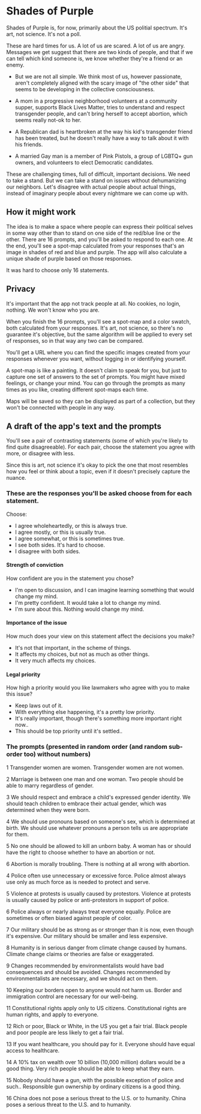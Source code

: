 # Shades of Purple

Shades of Purple is, for now, primarily about the US politial spectrum. It's art, not science. It's not a poll.

These are hard times for us. A lot of us are scared. A lot of us are angry. Messages we get suggest that there are two kinds of people, and that if we can tell which kind someone is, we know whether they're a friend or an enemy.

- But we are not all simple. We think most of us, however passionate, aren't completely aligned with the scary image of "the other side" that seems to be developing in the collective consciousness.

- A mom in a progressive neighborhood volunteers at a community supper, supports Black Lives Matter, tries to understand and respect transgender people, and can't bring herself to accept abortion, which seems really not-ok to her.

- A Republican dad is heartbroken at the way his kid's transgender friend has been treated, but he doesn't really have a way to talk about it with his friends.

- A married Gay man is a member of Pink Pistols, a group of LGBTQ+ gun owners, and volunteers to elect Democratic candidates.

These are challenging times, full of difficult, important decisions. We need to take a stand. But we can take a stand on issues without dehumanizing our neighbors. Let's disagree with actual people about actual things, instead of imaginary people about every nightmare we can come up with.

## How it might work

The idea is to make a space where people can express their political selves in some way other than to stand on one side of the red/blue line or the other. There are 16 prompts, and you'll be asked to respond to each one. At the end, you'll see a spot-map calculated from your responses that's an image in shades of red and blue and purple. The app will also calculate a unique shade of purple based on those responses. 

It was hard to choose only 16 statements.

## Privacy

It's important that the app not track people at all. No cookies, no login, nothing. We won't know who you are.

When you finish the 16 prompts, you'll see a spot-map and a color swatch, both calculated from your responses. It's art, not science, so there's no guarantee it's objective, but the same algorithm will be applied to every set of responses, so in that way any two can be compared. 

You'll get a URL where you can find the specific images created from your responses whenever you want, without logging in or identifying yourself.

A spot-map is like a painting. It doesn't claim to speak for you, but just to capture one set of answers to the set of prompts. You might have mixed feelings, or change your mind. You can go through the prompts as many times as you like, creating different spot-maps each time.

Maps will be saved so they can be displayed as part of a collection, but they won't be connected with people in any way.

## A draft of the app's text and the prompts

You'll see a pair of contrasting statements (some of which you're likely to find quite disagreeable). For each pair, choose the statement you agree with more, or disagree with less. 

Since this is art, not science it's okay to pick the one that most resembles how you feel or think about a topic, even if it doesn't precisely capture the nuance.

### These are the responses you'll be asked choose from for each statement.

Choose:
* I agree wholeheartedly, or this is always true.
* I agree mostly, or this is usually true.
* I agree somewhat, or this is sometimes true.
* I see both sides. It's hard to choose.
* I disagree with both sides.

#### Strength of conviction
How confident are you in the statement you chose?

* I'm open to discussion, and I can imagine learning something that would change my mind.
* I'm pretty confident. It would take a lot to change my mind.
* I'm sure about this. Nothing would change my mind.

#### Importance of the issue
How much does your view on this statement affect the decisions you make?

* It's not that important, in the scheme of things.
* It affects my choices, but not as much as other things.
* It very much affects my choices.

#### Legal priority
How high a priority would you like lawmakers who agree with you to make this issue?

* Keep laws out of it.
* With everything else happening, it's a pretty low priority.
* It's really important, though there's something more important right now..
* This should be top priority until it's settled..

### The prompts (presented in random order (and random sub-order too) without numbers)
1
Transgender women are women.
Transgender women are not women.

2
Marriage is between one man and one woman.
Two people should be able to marry regardless of gender.

3
We should respect and embrace a child's expressed gender identity.
We should teach children to embrace their actual gender, which was determined when they were born.

4
We should use pronouns based on someone's sex, which is determined at birth.
We should use whatever pronouns a person tells us are appropriate for them.

5
No one should be allowed to kill an unborn baby.
A woman has or should have the right to choose whether to have an abortion or not.

6
Abortion is morally troubling.
There is nothing at all wrong with abortion.

4
Police often use unnecessary or excessive force.
Police almost always use only as much force as is needed to protect and serve.

5
Violence at protests is usually caused by protestors.
Violence at protests is usually caused by police or anti-protestors in support of police.

6
Police always or nearly always treat everyone equally.
Police are sometimes or often biased against people of color.

7
Our military should be as strong as or stronger than it is now, even though it's expensive.
Our military should be smaller and less expensive.

8
Humanity is in serious danger from climate change caused by humans.
Climate change claims or theories are false or exaggerated.

9
Changes recommended by environmentalists would have bad consequences and should be avoided.
Changes recommended by environmentalists are necessary, and we should act on them.

10
Keeping our borders open to anyone would not harm us.
Border and immigration control are necessary for our well-being.

11
Constitutional rights apply only to US citizens.
Constitutional rights are human rights, and apply to everyone.

12
Rich or poor, Black or White, in the US you get a fair trial.
Black people and poor people are less likely to get a fair trial.

13
If you want healthcare, you should pay for it.
Everyone should have equal access to healthcare.

14
A 10% tax on wealth over 10 billion (10,000 million) dollars would be a good thing.
Very rich people should be able to keep what they earn.

15
Nobody should have a gun, with the possible exception of police and such..
Responsible gun ownership by ordinary citizens is a good thing.

16
China does not pose a serious threat to the U.S. or to humanity.
China poses a serious threat to the U.S. and to humanity.
